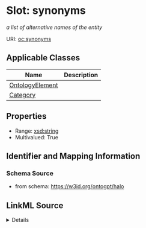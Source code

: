 # Slot: synonyms
_a list of alternative names of the entity_


URI: [oc:synonyms](http://w3id.org/ontogpt/ontology-class-templatesynonyms)



<!-- no inheritance hierarchy -->




## Applicable Classes

| Name | Description |
| --- | --- |
[OntologyElement](OntologyElement.md) | 
[Category](Category.md) | 






## Properties

* Range: [xsd:string](xsd:string)
* Multivalued: True








## Identifier and Mapping Information







### Schema Source


* from schema: https://w3id.org/ontogpt/halo




## LinkML Source

<details>
```yaml
name: synonyms
description: a list of alternative names of the entity
from_schema: https://w3id.org/ontogpt/halo
rank: 1000
multivalued: true
alias: synonyms
owner: OntologyElement
domain_of:
- OntologyElement
range: string

```
</details>